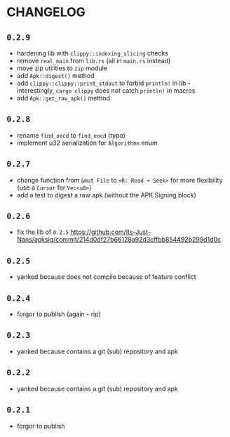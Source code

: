 # CHANGELOG

## `0.2.9`

- hardening lib with `clippy::indexing_slicing` checks
- remove `real_main` from `lib.rs` (all in `main.rs` instead)
- move zip utilities to `zip` module
- add `Apk::digest()` method
- add `clippy::clippy::print_stdout` to forbid `println!` in lib - interestingly, `cargo clippy` does not catch `println!` in macros
- add `Apk::get_raw_apk()` method

## `0.2.8`

- rename `find_oecd` to `find_eocd` (typo)
- implement u32 serialization for `Algorithms` enum

## `0.2.7`

- change function from `&mut File` to `<R: Read + Seek>` for more flexibility (use a `Cursor` for `Vec<u8>`)
- add a test to digest a raw apk (without the APK Signing block)

## `0.2.6`

- fix the lib of `0.2.5` <https://github.com/Its-Just-Nans/apksig/commit/214d0df27b66128a92d3cffbb854492b299d1d0c>

## `0.2.5`

- yanked because does not compile because of feature conflict

## `0.2.4`

- forgor to publish (again - rip)

## `0.2.3`

- yanked because contains a git (sub) repository and apk

## `0.2.2`

- yanked because contains a git (sub) repository and apk

## `0.2.1`

- forgor to publish
